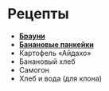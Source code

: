 # Рецепты

- [**Брауни**](brownie.md)
- [**Банановые панкейки**](banana.md)
- Картофель «Айдахо»
- Банановый хлеб
- Самогон
- Хлеб и вода (для клона)
